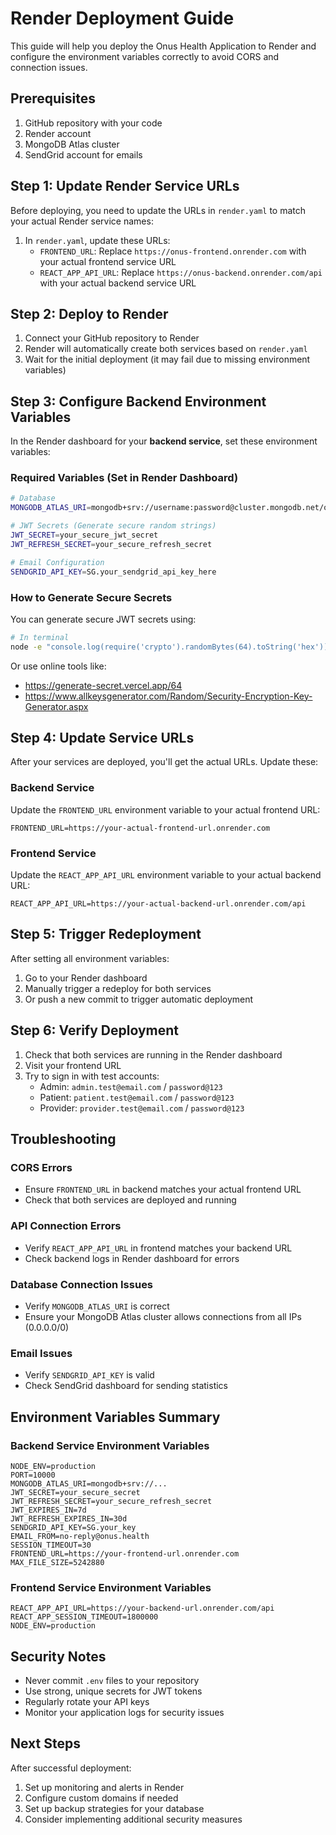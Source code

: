 # Render Deployment Guide

This guide will help you deploy the Onus Health Application to Render and configure the environment variables correctly to avoid CORS and connection issues.

## Prerequisites

1. GitHub repository with your code
2. Render account
3. MongoDB Atlas cluster
4. SendGrid account for emails

## Step 1: Update Render Service URLs

Before deploying, you need to update the URLs in `render.yaml` to match your actual Render service names:

1. In `render.yaml`, update these URLs:
   - `FRONTEND_URL`: Replace `https://onus-frontend.onrender.com` with your actual frontend service URL
   - `REACT_APP_API_URL`: Replace `https://onus-backend.onrender.com/api` with your actual backend service URL

## Step 2: Deploy to Render

1. Connect your GitHub repository to Render
2. Render will automatically create both services based on `render.yaml`
3. Wait for the initial deployment (it may fail due to missing environment variables)

## Step 3: Configure Backend Environment Variables

In the Render dashboard for your **backend service**, set these environment variables:

### Required Variables (Set in Render Dashboard)

```bash
# Database
MONGODB_ATLAS_URI=mongodb+srv://username:password@cluster.mongodb.net/onus-health?retryWrites=true&w=majority

# JWT Secrets (Generate secure random strings)
JWT_SECRET=your_secure_jwt_secret
JWT_REFRESH_SECRET=your_secure_refresh_secret

# Email Configuration
SENDGRID_API_KEY=SG.your_sendgrid_api_key_here
```

### How to Generate Secure Secrets

You can generate secure JWT secrets using:

```bash
# In terminal
node -e "console.log(require('crypto').randomBytes(64).toString('hex'))"
```

Or use online tools like:
- https://generate-secret.vercel.app/64
- https://www.allkeysgenerator.com/Random/Security-Encryption-Key-Generator.aspx

## Step 4: Update Service URLs

After your services are deployed, you'll get the actual URLs. Update these:

### Backend Service
Update the `FRONTEND_URL` environment variable to your actual frontend URL:
```
FRONTEND_URL=https://your-actual-frontend-url.onrender.com
```

### Frontend Service
Update the `REACT_APP_API_URL` environment variable to your actual backend URL:
```
REACT_APP_API_URL=https://your-actual-backend-url.onrender.com/api
```

## Step 5: Trigger Redeployment

After setting all environment variables:
1. Go to your Render dashboard
2. Manually trigger a redeploy for both services
3. Or push a new commit to trigger automatic deployment

## Step 6: Verify Deployment

1. Check that both services are running in the Render dashboard
2. Visit your frontend URL
3. Try to sign in with test accounts:
   - Admin: `admin.test@email.com` / `password@123`
   - Patient: `patient.test@email.com` / `password@123`
   - Provider: `provider.test@email.com` / `password@123`

## Troubleshooting

### CORS Errors
- Ensure `FRONTEND_URL` in backend matches your actual frontend URL
- Check that both services are deployed and running

### API Connection Errors
- Verify `REACT_APP_API_URL` in frontend matches your backend URL
- Check backend logs in Render dashboard for errors

### Database Connection Issues
- Verify `MONGODB_ATLAS_URI` is correct
- Ensure your MongoDB Atlas cluster allows connections from all IPs (0.0.0.0/0)

### Email Issues
- Verify `SENDGRID_API_KEY` is valid
- Check SendGrid dashboard for sending statistics

## Environment Variables Summary

### Backend Service Environment Variables
```
NODE_ENV=production
PORT=10000
MONGODB_ATLAS_URI=mongodb+srv://...
JWT_SECRET=your_secure_secret
JWT_REFRESH_SECRET=your_secure_refresh_secret
JWT_EXPIRES_IN=7d
JWT_REFRESH_EXPIRES_IN=30d
SENDGRID_API_KEY=SG.your_key
EMAIL_FROM=no-reply@onus.health
SESSION_TIMEOUT=30
FRONTEND_URL=https://your-frontend-url.onrender.com
MAX_FILE_SIZE=5242880
```

### Frontend Service Environment Variables
```
REACT_APP_API_URL=https://your-backend-url.onrender.com/api
REACT_APP_SESSION_TIMEOUT=1800000
NODE_ENV=production
```

## Security Notes

- Never commit `.env` files to your repository
- Use strong, unique secrets for JWT tokens
- Regularly rotate your API keys
- Monitor your application logs for security issues

## Next Steps

After successful deployment:
1. Set up monitoring and alerts in Render
2. Configure custom domains if needed
3. Set up backup strategies for your database
4. Consider implementing additional security measures 